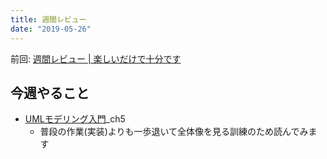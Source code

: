 ```yaml
---
title: 週間レビュー
date: "2019-05-26"
---
```


前回: [週間レビュー | 楽しいだけで十分です](https://yinm.info/20190519/)

## 今週やること
- [UMLモデリング入門](https://www.amazon.co.jp/UML%E3%83%A2%E3%83%87%E3%83%AA%E3%83%B3%E3%82%B0%E5%85%A5%E9%96%80-%E5%85%90%E7%8E%89-%E5%85%AC%E4%BF%A1/dp/4822283585)_ch5
  - 普段の作業(実装)よりも一歩退いて全体像を見る訓練のため読んでみます

